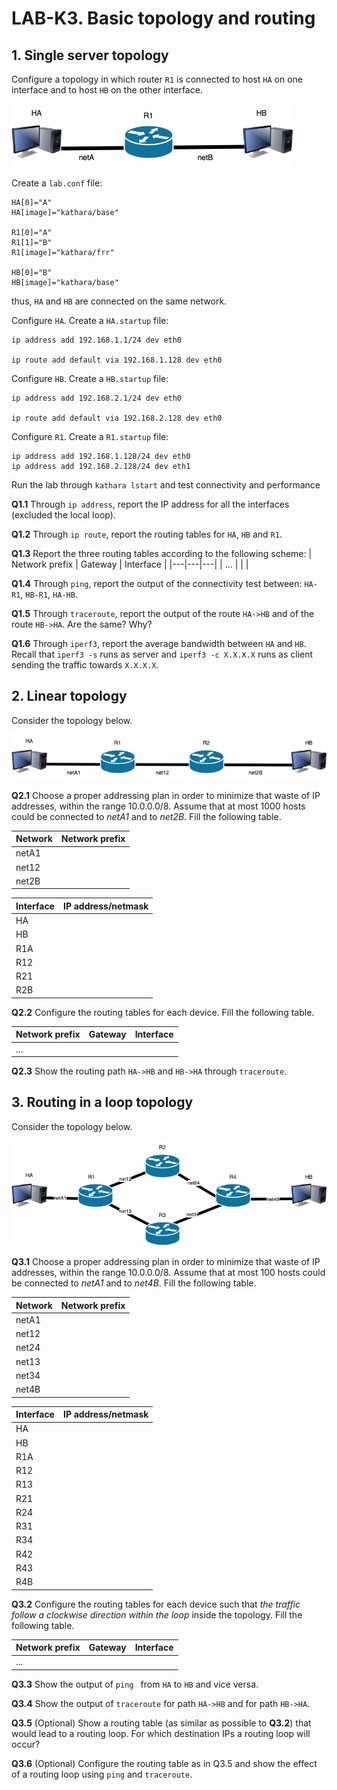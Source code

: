 # LAB-K3. Basic topology and routing

## 1. Single server topology
Configure a topology in which router `R1` is connected to host `HA` on one
interface and to host `HB` on the other interface. 

![Net3](Figs/net3.drawio.png)

Create a `lab.conf` file:

```shell
HA[0]="A"
HA[image]="kathara/base"

R1[0]="A"
R1[1]="B"
R1[image]="kathara/frr"

HB[0]="B"
HB[image]="kathara/base"
```
thus, `HA` and `HB` are connected on the same network.


Configure `HA`. Create a `HA.startup` file:
```shell
ip address add 192.168.1.1/24 dev eth0

ip route add default via 192.168.1.128 dev eth0
```

Configure `HB`. Create a `HB.startup` file:
```shell
ip address add 192.168.2.1/24 dev eth0

ip route add default via 192.168.2.128 dev eth0
```

Configure `R1`. Create a `R1.startup` file:
```shell
ip address add 192.168.1.128/24 dev eth0
ip address add 192.168.2.128/24 dev eth1
```
Run the lab through `kathara lstart` and test connectivity and performance

**Q1.1** Through `ip address`, report the IP address for all the interfaces (excluded the local loop).

**Q1.2** Through `ip route`, report the routing tables for `HA`, `HB` and `R1`.

**Q1.3** Report the three routing tables according to the following scheme:
| Network prefix | Gateway | Interface |
|---|---|---|
| ... |   |   |


**Q1.4** Through `ping`, report the output of the connectivity test between: `HA-R1`, `HB-R1`, `HA-HB`.

**Q1.5** Through `traceroute`, report the output of the route `HA->HB` and of the route `HB->HA`. Are the same? Why?

**Q1.6** Through `iperf3`, report the average bandwidth between `HA` and `HB`. Recall that `iperf3 -s` runs as server and `iperf3 -c X.X.X.X` runs as client sending the traffic towards `X.X.X.X`. 

## 2. Linear topology

Consider the topology below.

![Net1](Figs/net1.drawio.png)


**Q2.1** Choose a proper addressing plan in order to minimize that waste of IP addresses, within the range 10.0.0.0/8. Assume that at most 1000 hosts could be connected to *netA1* and to *net2B*. Fill the following table.


| Network | Network prefix|
| ---| ---|
| netA1  ||
|net12  |   |
| net2B| |

| Interface | IP address/netmask |
|---|--- |
| HA | |
| HB
| R1A | |
| R12 | |
| R21 | |
| R2B | |

**Q2.2** Configure the routing tables for each device. Fill the following table.

| Network prefix | Gateway | Interface |
|---|---|---|
|  ... |  |  |

**Q2.3** Show the routing path `HA->HB` and `HB->HA` through `traceroute`.

## 3. Routing in a loop topology

Consider the topology below.

![Net1](Figs/net2.drawio.png)

**Q3.1** Choose a proper addressing plan in order to minimize that waste of IP addresses, within the range 10.0.0.0/8. Assume that at most 100 hosts could be connected to *netA1* and to *net4B*. Fill the following table.

| Network | Network prefix|
| ---| ---|
| netA1  ||
|net12  |   |
|net24  |   |
|net13  |   |
|net34  |   |
| net4B| |

| Interface | IP address/netmask |
|---|--- |
| HA | |
| HB
| R1A ||
| R12 | |
| R13 | |
| R21 ||
| R24 ||
| R31 ||
| R34||
| R42 ||
|R43||
|R4B||


**Q3.2** Configure the routing tables for each device such that *the traffic follow a clockwise direction within the loop* inside the topology. Fill the following table.

| Network prefix | Gateway | Interface |
|---|---|---|
|  ... |  |  |

**Q3.3** Show the output of `ping ` from `HA` to `HB` and vice versa.

**Q3.4** Show the output of `traceroute` for path `HA->HB` and for path `HB->HA`.

**Q3.5** (Optional) Show a routing table (as similar as possible to **Q3.2**) that would lead to a routing loop. For which destination IPs a routing loop will occur? 

**Q3.6** (Optional) Configure the routing table as in Q3.5 and show the effect of a routing loop using `ping` and `traceroute`. 








